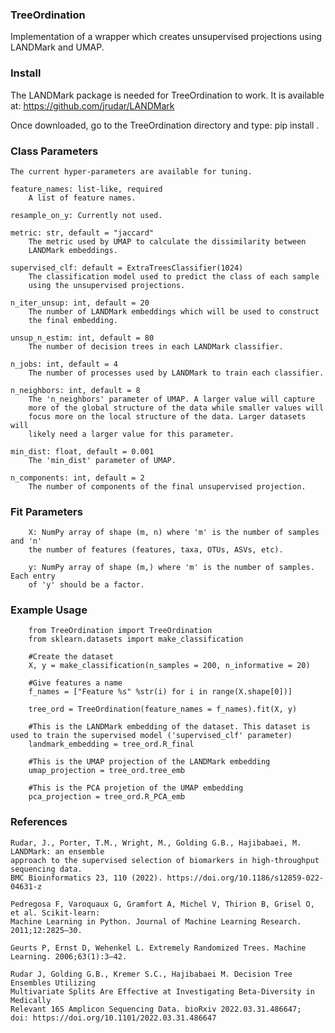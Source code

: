 ### TreeOrdination
Implementation of a wrapper which creates unsupervised projections using LANDMark and UMAP.

### Install
The LANDMark package is needed for TreeOrdination to work. It is available at: https://github.com/jrudar/LANDMark

Once downloaded, go to the TreeOrdination directory and type:
    pip install .
    
### Class Parameters
    The current hyper-parameters are available for tuning.

    feature_names: list-like, required
        A list of feature names.

    resample_on_y: Currently not used.
    
    metric: str, default = "jaccard"
        The metric used by UMAP to calculate the dissimilarity between 
        LANDMark embeddings.
        
    supervised_clf: default = ExtraTreesClassifier(1024)
        The classification model used to predict the class of each sample
        using the unsupervised projections.
        
    n_iter_unsup: int, default = 20
        The number of LANDMark embeddings which will be used to construct
        the final embedding.
        
    unsup_n_estim: int, default = 80
        The number of decision trees in each LANDMark classifier.
        
    n_jobs: int, default = 4
        The number of processes used by LANDMark to train each classifier.
        
    n_neighbors: int, default = 8
        The 'n_neighbors' parameter of UMAP. A larger value will capture
        more of the global structure of the data while smaller values will
        focus more on the local structure of the data. Larger datasets will
        likely need a larger value for this parameter.
        
    min_dist: float, default = 0.001
        The 'min_dist' parameter of UMAP.
        
    n_components: int, default = 2
        The number of components of the final unsupervised projection.
            
### Fit Parameters
        X: NumPy array of shape (m, n) where 'm' is the number of samples and 'n'
        the number of features (features, taxa, OTUs, ASVs, etc).

        y: NumPy array of shape (m,) where 'm' is the number of samples. Each entry
        of 'y' should be a factor.
        
### Example Usage
        from TreeOrdination import TreeOrdination
        from sklearn.datasets import make_classification
        
        #Create the dataset
        X, y = make_classification(n_samples = 200, n_informative = 20)
        
        #Give features a name
        f_names = ["Feature %s" %str(i) for i in range(X.shape[0])]
        
        tree_ord = TreeOrdination(feature_names = f_names).fit(X, y)

        #This is the LANDMark embedding of the dataset. This dataset is used to train the supervised model ('supervised_clf' parameter)
        landmark_embedding = tree_ord.R_final
        
        #This is the UMAP projection of the LANDMark embedding
        umap_projection = tree_ord.tree_emb
        
        #This is the PCA projetion of the UMAP embedding
        pca_projection = tree_ord.R_PCA_emb      

### References

    Rudar, J., Porter, T.M., Wright, M., Golding G.B., Hajibabaei, M. LANDMark: an ensemble 
    approach to the supervised selection of biomarkers in high-throughput sequencing data. 
    BMC Bioinformatics 23, 110 (2022). https://doi.org/10.1186/s12859-022-04631-z

    Pedregosa F, Varoquaux G, Gramfort A, Michel V, Thirion B, Grisel O, et al. Scikit-learn: 
    Machine Learning in Python. Journal of Machine Learning Research. 2011;12:2825–30. 
   
    Geurts P, Ernst D, Wehenkel L. Extremely Randomized Trees. Machine Learning. 2006;63(1):3–42.
    
    Rudar J, Golding G.B., Kremer S.C., Hajibabaei M. Decision Tree Ensembles Utilizing 
    Multivariate Splits Are Effective at Investigating Beta-Diversity in Medically 
    Relevant 16S Amplicon Sequencing Data. bioRxiv 2022.03.31.486647; 
    doi: https://doi.org/10.1101/2022.03.31.486647

